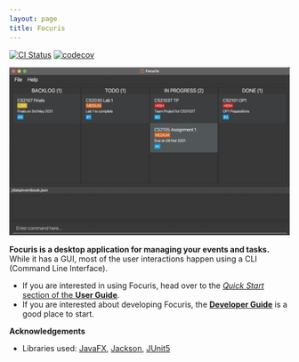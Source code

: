 ```yaml
---
layout: page
title: Focuris
---
```


[![CI Status](https://github.com/se-edu/addressbook-level3/workflows/Java%20CI/badge.svg)](https://github.com/se-edu/addressbook-level3/actions)
[![codecov](https://codecov.io/gh/se-edu/addressbook-level3/branch/master/graph/badge.svg)](https://codecov.io/gh/se-edu/addressbook-level3)

![Ui](images/Ui.png)

**Focuris is a desktop application for managing your events and tasks.** While it has a GUI, most of the user interactions happen using a CLI (Command Line Interface).

- If you are interested in using Focuris, head over to the [_Quick Start_ section of the **User Guide**](UserGuide.html#quick-start).
- If you are interested about developing Focuris, the [**Developer Guide**](DeveloperGuide.html) is a good place to start.

**Acknowledgements**

- Libraries used: [JavaFX](https://openjfx.io/), [Jackson](https://github.com/FasterXML/jackson), [JUnit5](https://github.com/junit-team/junit5)
